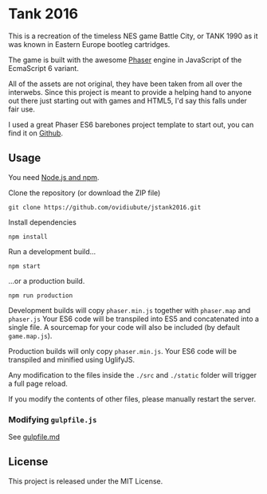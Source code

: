 # Tank 2016

This is a recreation of the timeless NES game Battle City, or TANK 1990 as it was known in Eastern Europe bootleg cartridges.

The game is built with the awesome [Phaser](http://phaser.io/) engine in JavaScript of the EcmaScript 6 variant.

All of the assets are not original, they have been taken from all over the interwebs. Since this project is meant to
provide a helping hand to anyone out there just starting out with games and HTML5, I'd say this falls under fair use.

I used a great Phaser ES6 barebones project template to start out, you can find it on [Github](https://github.com/belohlavek/phaser-es6-boilerplate).

## Usage

You need [Node.js and npm](https://nodejs.org/).

Clone the repository (or download the ZIP file)

`git clone https://github.com/ovidiubute/jstank2016.git`

Install dependencies

`npm install`

Run a development build...

`npm start`

...or a production build.

`npm run production`

Development builds will copy `phaser.min.js` together with `phaser.map` and `phaser.js`
Your ES6 code will be transpiled into ES5 and concatenated into a single file.
A sourcemap for your code will also be included (by default `game.map.js`).

Production builds will only copy `phaser.min.js`. Your ES6 code will be transpiled and
minified using UglifyJS.

Any modification to the files inside the `./src` and `./static` folder will trigger a full page reload.

If you modify the contents of other files, please manually restart the server.

### Modifying `gulpfile.js`

See [gulpfile.md](https://github.com/ovidiubute/jstank2016/blob/master/gulpfile.md)

## License

This project is released under the MIT License.